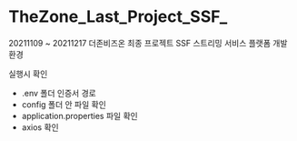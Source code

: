 # TheZone_Last_Project_SSF_
20211109 ~ 20211217 더존비즈온 최종 프로젝트 SSF
스트리밍 서비스 플랫폼 개발 환경

실행시 확인
- .env 폴더 인증서 경로
- config 폴더 안 파일 확인
- application.properties 파일 확인
- axios 확인
